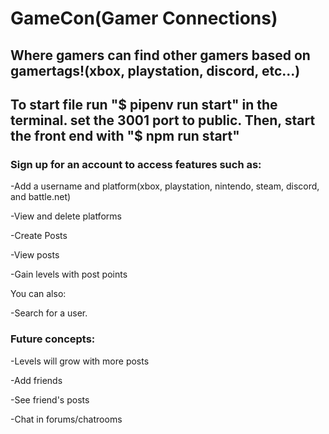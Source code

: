 # GameCon(Gamer Connections)

Where gamers can find other gamers based on gamertags!(xbox, playstation, discord, etc...)
---
To start file run "$ pipenv run start" in the terminal. set the 3001 port to public. 
Then, start the front end with  "$ npm run start"
---

### Sign up for an account to access features such as:
-Add a username and platform(xbox, playstation, nintendo, steam, discord, and battle.net)

-View and delete platforms

-Create Posts

-View posts

-Gain levels with post points

You can also:

-Search for a user.

### Future concepts:
-Levels will grow with more posts

-Add friends

-See friend's posts

-Chat in forums/chatrooms

